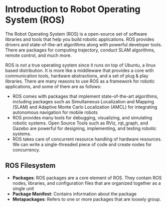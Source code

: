 # Introduction to Robot Operating System (ROS)

The Robot Operating System (ROS) is a open-source set of software libraries and tools that help you build robotic applications. ROS provides drivers and state-of-the-art algorithms along with powerful developer tools. There are packages for computing trajectory, conduct SLAM algorithms, remote control, and much more.  

ROS is not a true operating system since it runs on top of Ubuntu, a linux based distribution. It is more like a middleware that provides a core with communication tools, hardware abstractions, and a set of plug & play libraries. There are many reasons to use ROS as a framework for robotic applications, and some of them are as follows:

- ROS comes with packages that implement state-of-the-art algorithms, including packages such as Simultaneous Localization and Mapping (SLAM) and Adaptive Monte Carlo Localization (AMCL) for integrating autonomous navigation for mobile robots
- ROS provides many tools for debugging, visualizing, and simulating robotic systems. Open Source Tools such as RViz, rqt_graph, and Gazebo are powerful for designing, implementing, and testing robotic systems. 
- ROS takes care of concurrent resource handling of hardware resources. We can write a single-threaded piece of code and create nodes for concurrency. 

## ROS Filesystem

- **Packages**: ROS packages are a core element of ROS. They contain ROS nodes, libraries, and configuration files that are organized together as a single unit
- **Package Manifest**: Contains information about the package
- **Metapackages**: Refers to one or more packages that are loosely group. 

